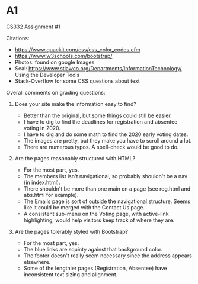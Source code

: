 # A1
CS332 Assignment #1

Citations:
  - https://www.quackit.com/css/css_color_codes.cfm
  - https://www.w3schools.com/bootstrap/
  - Photos: found on google Images
  - Seal: https://www.stlawco.org/Departments/InformationTechnology/ Using the Developer Tools
  - Stack-Overflow for some CSS questions about text 

Overall comments on grading questions:

1) Does your site make the information easy to find?
    - Better than the original, but some things could still be easier.
    - I have to dig to find the deadlines for registration and absentee voting in 2020.
    - I have to dig and do some math to find the 2020 early voting dates.
    - The images are pretty, but they make you have to scroll around a lot.
    - There are numerous typos. A spell-check would be good to do.

2) Are the pages reasonably structured with HTML?
    - For the most part, yes.
    - The members list isn't navigational, so probably shouldn't be a nav (in index.html).
    - There shouldn't be more than one main on a page (see reg.html and abs.html for example).
    - The Emails page is sort of outside the navigational structure. Seems like it could be merged with the Contact Us page.
    - A consistent sub-menu on the Voting page, with active-link highlighting, would help visitors keep track of where they are.

3) Are the pages tolerably styled with Bootstrap?
    - For the most part, yes.
    - The blue links are squinty against that background color.
    - The footer doesn't really seem necessary since the address appears elsewhere.
    - Some of the lengthier pages (Registration, Absentee) have inconsistent text sizing and alignment.
